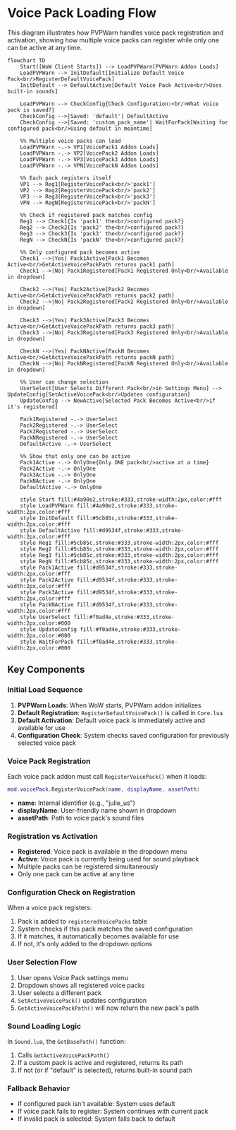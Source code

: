 # Voice Pack Loading Flow

This diagram illustrates how PVPWarn handles voice pack registration and activation, showing how multiple voice packs can register while only one can be active at any time.

```mermaid
flowchart TD
    Start([WoW Client Starts]) --> LoadPVPWarn[PVPWarn Addon Loads]
    LoadPVPWarn --> InitDefault[Initialize Default Voice Pack<br/>RegisterDefaultVoicePack]
    InitDefault --> DefaultActive[Default Voice Pack Active<br/>Uses built-in sounds]

    LoadPVPWarn --> CheckConfig{Check Configuration:<br/>What voice pack is saved?}
    CheckConfig -->|Saved: 'default'| DefaultActive
    CheckConfig -->|Saved: 'custom_pack_name'| WaitForPack[Waiting for configured pack<br/>Using default in meantime]

    %% Multiple voice packs can load
    LoadPVPWarn -.-> VP1[VoicePack1 Addon Loads]
    LoadPVPWarn -.-> VP2[VoicePack2 Addon Loads]
    LoadPVPWarn -.-> VP3[VoicePack3 Addon Loads]
    LoadPVPWarn -.-> VPN[VoicePackN Addon Loads]

    %% Each pack registers itself
    VP1 --> Reg1[RegisterVoicePack<br/>'pack1']
    VP2 --> Reg2[RegisterVoicePack<br/>'pack2']
    VP3 --> Reg3[RegisterVoicePack<br/>'pack3']
    VPN --> RegN[RegisterVoicePack<br/>'packN']

    %% Check if registered pack matches config
    Reg1 --> Check1{Is 'pack1' the<br/>configured pack?}
    Reg2 --> Check2{Is 'pack2' the<br/>configured pack?}
    Reg3 --> Check3{Is 'pack3' the<br/>configured pack?}
    RegN --> CheckN{Is 'packN' the<br/>configured pack?}

    %% Only configured pack becomes active
    Check1 -->|Yes| Pack1Active[Pack1 Becomes Active<br/>GetActiveVoicePackPath returns pack1 path]
    Check1 -->|No| Pack1Registered[Pack1 Registered Only<br/>Available in dropdown]

    Check2 -->|Yes| Pack2Active[Pack2 Becomes Active<br/>GetActiveVoicePackPath returns pack2 path]
    Check2 -->|No| Pack2Registered[Pack2 Registered Only<br/>Available in dropdown]

    Check3 -->|Yes| Pack3Active[Pack3 Becomes Active<br/>GetActiveVoicePackPath returns pack3 path]
    Check3 -->|No| Pack3Registered[Pack3 Registered Only<br/>Available in dropdown]

    CheckN -->|Yes| PackNActive[PackN Becomes Active<br/>GetActiveVoicePackPath returns packN path]
    CheckN -->|No| PackNRegistered[PackN Registered Only<br/>Available in dropdown]

    %% User can change selection
    UserSelect[User Selects Different Pack<br/>in Settings Menu] --> UpdateConfig[SetActiveVoicePack<br/>Updates configuration]
    UpdateConfig --> NewActive[Selected Pack Becomes Active<br/>if it's registered]

    Pack1Registered -.-> UserSelect
    Pack2Registered -.-> UserSelect
    Pack3Registered -.-> UserSelect
    PackNRegistered -.-> UserSelect
    DefaultActive -.-> UserSelect

    %% Show that only one can be active
    Pack1Active -.-> OnlyOne{Only ONE pack<br/>active at a time}
    Pack2Active -.-> OnlyOne
    Pack3Active -.-> OnlyOne
    PackNActive -.-> OnlyOne
    DefaultActive -.-> OnlyOne

    style Start fill:#4a90e2,stroke:#333,stroke-width:2px,color:#fff
    style LoadPVPWarn fill:#4a90e2,stroke:#333,stroke-width:2px,color:#fff
    style InitDefault fill:#5cb85c,stroke:#333,stroke-width:2px,color:#fff
    style DefaultActive fill:#d9534f,stroke:#333,stroke-width:2px,color:#fff
    style Reg1 fill:#5cb85c,stroke:#333,stroke-width:2px,color:#fff
    style Reg2 fill:#5cb85c,stroke:#333,stroke-width:2px,color:#fff
    style Reg3 fill:#5cb85c,stroke:#333,stroke-width:2px,color:#fff
    style RegN fill:#5cb85c,stroke:#333,stroke-width:2px,color:#fff
    style Pack1Active fill:#d9534f,stroke:#333,stroke-width:2px,color:#fff
    style Pack2Active fill:#d9534f,stroke:#333,stroke-width:2px,color:#fff
    style Pack3Active fill:#d9534f,stroke:#333,stroke-width:2px,color:#fff
    style PackNActive fill:#d9534f,stroke:#333,stroke-width:2px,color:#fff
    style UserSelect fill:#f0ad4e,stroke:#333,stroke-width:2px,color:#000
    style UpdateConfig fill:#f0ad4e,stroke:#333,stroke-width:2px,color:#000
    style WaitForPack fill:#f0ad4e,stroke:#333,stroke-width:2px,color:#000
```

## Key Components

### Initial Load Sequence

1. **PVPWarn Loads**: When WoW starts, PVPWarn addon initializes
2. **Default Registration**: `RegisterDefaultVoicePack()` is called in `Core.lua`
3. **Default Activation**: Default voice pack is immediately active and available for use
4. **Configuration Check**: System checks saved configuration for previously selected voice pack

### Voice Pack Registration

Each voice pack addon must call `RegisterVoicePack()` when it loads:

```lua
mod.voicePack.RegisterVoicePack(name, displayName, assetPath)
```

- **name**: Internal identifier (e.g., "julie_us")
- **displayName**: User-friendly name shown in dropdown
- **assetPath**: Path to voice pack's sound files

### Registration vs Activation

- **Registered**: Voice pack is available in the dropdown menu
- **Active**: Voice pack is currently being used for sound playback
- Multiple packs can be registered simultaneously
- Only one pack can be active at any time

### Configuration Check on Registration

When a voice pack registers:
1. Pack is added to `registeredVoicePacks` table
2. System checks if this pack matches the saved configuration
3. If it matches, it automatically becomes available for use
4. If not, it's only added to the dropdown options

### User Selection Flow

1. User opens Voice Pack settings menu
2. Dropdown shows all registered voice packs
3. User selects a different pack
4. `SetActiveVoicePack()` updates configuration
5. `GetActiveVoicePackPath()` will now return the new pack's path

### Sound Loading Logic

In `Sound.lua`, the `GetBasePath()` function:
1. Calls `GetActiveVoicePackPath()`
2. If a custom pack is active and registered, returns its path
3. If not (or if "default" is selected), returns built-in sound path

### Fallback Behavior

- If configured pack isn't available: System uses default
- If voice pack fails to register: System continues with current pack
- If invalid pack is selected: System falls back to default
